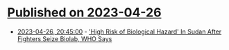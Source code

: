 # [Published on 2023-04-26](index.md)

* [2023-04-26, 20:45:00](https://news.slashdot.org/story/23/04/26/1847240/high-risk-of-biological-hazard-in-sudan-after-fighters-seize-biolab-who-says?utm_source=rss1.0mainlinkanon&utm_medium=feed) - ['High Risk of Biological Hazard' In Sudan After Fighters Seize Biolab, WHO Says](https://news.slashdot.org/story/23/04/26/1847240/high-risk-of-biological-hazard-in-sudan-after-fighters-seize-biolab-who-says?utm_source=rss1.0mainlinkanon&utm_medium=feed)
